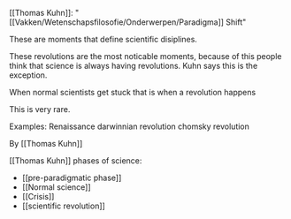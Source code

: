 [[Thomas Kuhn]]: "[[Vakken/Wetenschapsfilosofie/Onderwerpen/Paradigma]] Shift"

These are moments that define scientific disiplines.

These revolutions are the most noticable moments, because of this people think that science is always having revolutions. Kuhn says this is the exception.

When normal scientists get stuck that is when a revolution happens

This is very rare.



Examples:
Renaissance
darwinnian revolution
chomsky revolution 


By [[Thomas Kuhn]]

[[Thomas Kuhn]] phases of science:
- [[pre-paradigmatic phase]]
- [[Normal science]]
- [[Crisis]]
- [[scientific revolution]]
